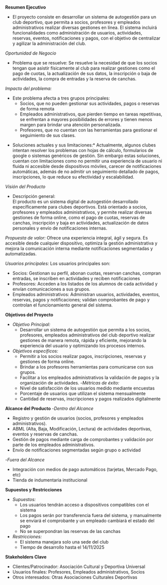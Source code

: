 **Resumen Ejecutivo**
- El proyecto consiste en desarrollar un sistema de autogestión para un club deportivo, que permita a socios, profesores y empleados administrativos realizar diversas gestiones en línea. El sistema incluirá 
  funcionalidades como administración de usuarios, actividades, reservas, eventos, notificaciones y pagos, con el objetivo de centralizar y agilizar la administración del club.

*Oportunidad de Negocio*
- Problema que se resuelve: 
     Se resuelve la necesidad de que los socios tengan que asistir físicamente al club para realizar gestiones como el pago de cuotas, la actualización de sus datos, la inscripción o baja de actividades, la compra de 
     entradas y la reserva de canchas.

*Impacto del problema:*
- Este problema afecta a tres grupos principales:
    - Socios, que no pueden gestionar sus actividades, pagos o reservas de forma remota
    - Empleados administrativos, que pierden tiempo en tareas repetitivas, se enfrentan a mayores posibilidades de errores y tienen menos margen para brindar una atención personalizada.
    - Profesores, que no cuentan con las herramientas para gestionar el seguimiento de sus clases.

* Soluciones actuales y sus limitaciones:*
 Actualmente, algunos clubes intentan resolver los problemas con hojas de cálculo, formularios de google o sistemas genéricos de gestión. Sin embargo estas soluciones, cuentan con limitaciones como no permitir una experiencia de usuario ni fluida ni accesible desde dispositivos móviles, carecer de notificaciones automáticas, además de no admitir un seguimiento detallado de pagos, inscripciones, lo que reduce su efectividad y escalabilidad.

*Visión del Producto*
- Descripción general:  
   El producto es un sistema digital de autogestión desarrollado específicamente para clubes deportivos. Está orientado a socios, profesores y empleados administrativos, y permite realizar diversas gestiones de forma 
 online, como el pago de cuotas, reservas de canchas, inscripción y baja en actividades, actualización de datos personales y envío de notificaciones internas.

*Propuesta de valor:*
Ofrece una experiencia integral, ágil y segura. Es accesible desde cualquier dispositivo, optimiza la gestión administrativa y mejora la comunicación interna mediante notificaciones segmentadas y automatizadas.

*Usuarios principales:*
Los usuarios principales son:
  - Socios: Gestionan su perfil, abonan cuotas, reservan canchas, compran entradas, se inscriben en actividades y reciben notificaciones
  - Profesores: Acceden a los listados de los alumnos de cada actividad y envían comunicaciones a sus grupos.
  - Empleados administrativos: Administran usuarios, actividades, eventos, reservas, pagos y notificaciones; validan comprobantes de pago y controlan el funcionamiento general del sistema.

**Objetivos del Proyecto**
- *Objetivo Principal:*
   - Desarrollar un sistema de autogestión que permita a los socios, profesores, empleados administrativos del club deportivo realizar gestiones de manera remota, rápida y eficiente, mejorando la experiencia del 
     usuario y optimizando los procesos internos.
- *Objetivos específicos:*
   - Permitir a los socios realizar pagos, inscripciones, reservas y gestiones de forma online.
   - Brindar a los profesores herramientas para comunicarse con sus grupos.
   - Facilitar a los empleados administrativos la validación de pagos y la organización de actividades.
-*Métricas de éxito:*
   - Nivel de satisfacción de los usuarios medido mediante encuestas
   - Porcentaje de usuarios que utilizan el sistema mensualmente
   - Cantidad de reservas, inscripciones y pagos realizados digitalmente

**Alcance del Producto**
-*Dentro del Alcance*
  - Registro y gestión de usuarios (socios, profesores y empleados administrativos).
  - ABML (Alta, Baja, Modificación, Lectura) de actividades deportivas, eventos y reservas de canchas.
  - Gestión de pagos mediante carga de comprobantes y validación por parte de los empleados administrativos.
  - Envío de notificaciones segmentadas según grupo o actividad

-*Fuera del Alcance*
  - Integración con medios de pago automáticos (tarjetas, Mercado Pago, etc)
  - Tienda de indumentaria institucional

**Supuestos y Restricciones**
- *Supuestos:*
  - Los usuarios tendrán acceso a dispositivos compatibles con el sistema
  - Los pagos serán por transferencia fuera del sistema, y manualmente se enviará el comprobante y un empleado cambiará el estado del pago
  - No se superpondran las reservas de las canchas
- *Restricciones:*
  - El sistema manejara solo una sede del club
  - Tiempo de desarrollo hasta el 14/11/2025
  
**Stakeholders Clave**
  - Clientes/Patrocinador: Asociación Cultural y Deportiva Universal
  - Usuarios finales: Profesores, Empleados administrativos, Socios
  - Otros interesados: Otras Asociaciones Culturales Deportivas 
